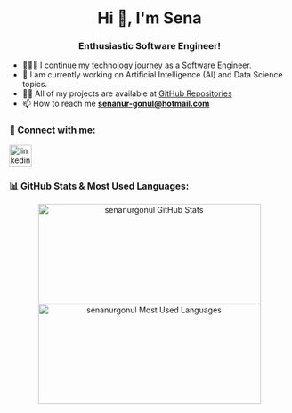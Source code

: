 <h1 align="center">Hi 👋, I'm Sena</h1>
<h3 align="center">Enthusiastic Software Engineer!</h3>





- 👩🏻‍💻 I continue my technology journey as a Software Engineer.  
- 🤖 I am currently working on Artificial Intelligence (AI) and Data Science topics.
- 👨‍💻 All of my projects are available at [GitHub Repositories](https://github.com/senanurgonul?tab=repositories)
- 📫 How to reach me **[senanur-gonul@hotmail.com](mailto:senanur-gonul@hotmail.com)**

### 🔗 Connect with me:
<p align="left">
<a href="https://linkedin.com/in/senanurgonul" target="_blank">
<img align="center" src="https://upload.wikimedia.org/wikipedia/commons/c/ca/LinkedIn_logo_initials.png" alt="linkedin" height="40" width="40" />
</a>
</p>

### 📊 GitHub Stats & Most Used Languages:
<div align="center">
  <img height="180em" width="400em" src="https://github-readme-stats.vercel.app/api?username=senanurgonul&show_icons=true&theme=default" alt="senanurgonul GitHub Stats"/>
  <img height="180em" width="400em" src="https://github-readme-stats.vercel.app/api/top-langs/?username=senanurgonul&layout=compact" alt="senanurgonul Most Used Languages"/>
</div>
